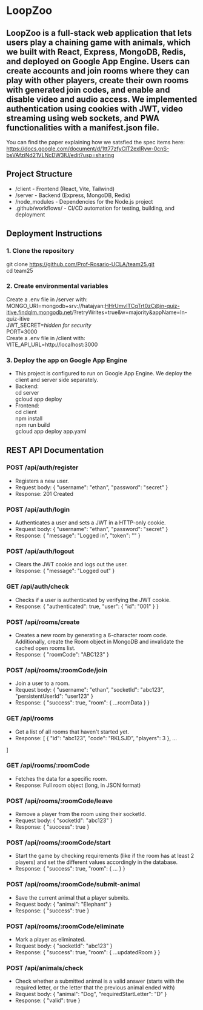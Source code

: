 # LoopZoo

LoopZoo is a full-stack web application that lets users play a chaining game with animals, which we built with React, Express, MongoDB, Redis, and deployed on Google App Engine. Users can create accounts and join rooms where they can play with other players, create their own rooms with generated join codes, and enable and disable video and audio access. We implemented authentication using cookies with JWT, video streaming using web sockets, and PWA functionalities with a manifest.json file. 
---

You can find the paper explaining how we satsfied the spec items here: 
https://docs.google.com/document/d/1tt77zfyClT2exlRyw-0cnS-bsVAfziNd21VLNcDW3lU/edit?usp=sharing

## Project Structure

- /client - Frontend (React, Vite, Tailwind) 
- /server - Backend (Express, MongoDB, Redis) 
- /node_modules - Dependencies for the Node.js project
- .github/workflows/ - CI/CD automation for testing, building, and deployment

## Deployment Instructions

### 1. Clone the repository
git clone https://github.com/Prof-Rosario-UCLA/team25.git  
cd team25
### 2. Create environmental variables
Create a .env file in /server with:    
MONGO_URI=mongodb+srv://hatajyan:HHrUmvlTCqTrt0zC@in-quiz-itive.findqlm.mongodb.net/?retryWrites=true&w=majority&appName=In-quiz-itive  
JWT_SECRET=*hidden for security*  
PORT=3000  
Create a .env file in /client with:  
VITE_API_URL=http://localhost:3000
### 3. Deploy the app on Google App Engine
- This project is configured to run on Google App Engine. We deploy the client and server side separately.
- Backend:  
cd server  
gcloud app deploy  
- Frontend:  
cd client  
npm install  
npm run build  
gcloud app deploy app.yaml  

## REST API Documentation

### POST /api/auth/register
- Registers a new user.
- Request body:
{
  "username": "ethan",
  "password": "secret"
}
- Response: 201 Created

### POST /api/auth/login
- Authenticates a user and sets a JWT in a HTTP-only cookie.
- Request body: 
{
  "username": "ethan",
  "password": "secret"
}
- Response: { "message": "Logged in", "token": "<jwt>" }

### POST /api/auth/logout
- Clears the JWT cookie and logs out the user.
- Response: { "message": "Logged out" }

### GET /api/auth/check
- Checks if a user is authenticated by verifying the JWT cookie.
- Response:
{
  "authenticated": true,
  "user": { "id": "001" }
}

### POST /api/rooms/create
- Creates a new room by generating a 6-character room code. Additionally, create the Room object in MongoDB and invalidate the cached open rooms list.
- Response: { "roomCode": "ABC123" }

### POST /api/rooms/:roomCode/join
- Join a user to a room.
- Request body:
{
  "username": "ethan",
  "socketId": "abc123",
  "persistentUserId": "user123"
}
- Response: { "success": true, "room": { ...roomData } }

### GET /api/rooms
- Get a list of all rooms that haven't started yet.
- Response: 
[
  { "id": "abc123", "code": "RKLSJD", "players": 3 },
  ...

]

### GET /api/rooms/:roomCode
- Fetches the data for a specific room.
- Response: Full room object (long, in JSON format)

### POST /api/rooms/:roomCode/leave
- Remove a player from the room using their socketId.
- Request body:
{ "socketId": "abc123" }
- Response: { "success": true }

### POST /api/rooms/:roomCode/start
- Start the game by checking requirements (like if the room has at least 2 players) and set the different values accordingly in the database.
- Response: { "success": true, "room": { ... } }

### POST /api/rooms/:roomCode/submit-animal
- Save the current animal that a player submits.
- Request body:
{ "animal": "Elephant" }
- Response: { "success": true }

### POST /api/rooms/:roomCode/eliminate
- Mark a player as eliminated.
- Request body:
{ "socketId": "abc123" }
- Response: { "success": true, "room": { ...updatedRoom } }

### POST /api/animals/check
- Check whether a submitted animal is a valid answer (starts with the required letter, or the letter that the previous animal ended with)
- Request body:
{
  "animal": "Dog",
  "requiredStartLetter": "D"
}
- Response: { "valid": true }


